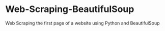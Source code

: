 # Web-Scraping-BeautifulSoup
Web Scraping the first page of a website using Python and BeautifulSoup
